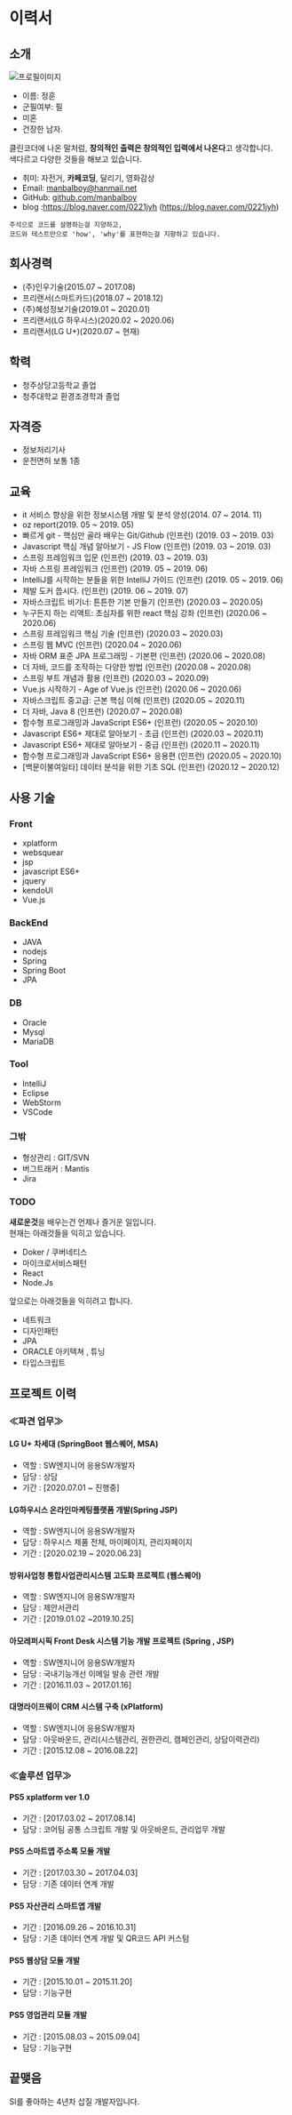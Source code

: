 # 이력서
## 소개
![프로필이미지](https://github.com/manbalboy/profile/blob/master/images/JUNG2015.jpg)
- 이름: 정훈
- 군필여부: 필
- 미혼
- 건장한 남자.

클린코더에 나온 말처럼, **창의적인 출력은 창의적인 입력에서 나온다**고 생각합니다. <br/>
색다르고 다양한 것들을 해보고 있습니다.

- 취미: 자전거, **카페코딩**, 달리기, 영화감상
- Email: manbalboy@hanmail.net
- GitHub: [github.com/manbalboy](https://github.com/manbalboy)
- blog :https://blog.naver.com/0221jyh (https://blog.naver.com/0221jyh)
```
주석으로 코드를 설명하는걸 지양하고, 
코드와 테스트만으로 'how', 'why'를 표현하는걸 지향하고 있습니다.
```

## 회사경력
- (주)인우기술(2015.07 ~ 2017.08)
- 프리랜서(스마트카드)(2018.07 ~ 2018.12)
- (주)혜성정보기술(2019.01 ~ 2020.01)
- 프리랜서(LG 하우시스)(2020.02 ~ 2020.06)
- 프리랜서(LG U+)(2020.07 ~ 현재)

## 학력
- 청주상당고등학교 졸업
- 청주대학교 환경조경학과 졸업

## 자격증
- 정보처리기사
- 운전면허 보통 1종

## 교육
- it 서비스 향상을 위한 정보시스템 개발 및 분석 양성(2014. 07 ~ 2014. 11)
- oz report(2019. 05 ~ 2019. 05)
- 빠르게 git - 핵심만 골라 배우는 Git/Github (인프런) (2019. 03 ~ 2019. 03)
- Javascript 핵심 개념 알아보기 - JS Flow (인프런) (2019. 03 ~ 2019. 03)
- 스프링 프레임워크 입문 (인프런) (2019. 03 ~ 2019. 03)
- 자바 스프링 프레임워크 (인프런) (2019. 05 ~ 2019. 06)
- IntelliJ를 시작하는 분들을 위한 IntelliJ 가이드 (인프런) (2019. 05 ~ 2019. 06)
- 제발 도커 씁시다. (인프런) (2019. 06 ~ 2019. 07)
- 자바스크립트 비기너: 튼튼한 기본 만들기 (인프런) (2020.03 ~ 2020.05)
- 누구든지 하는 리액트: 초심자를 위한 react 핵심 강좌 (인프런) (2020.06 ~ 2020.06)
- 스프링 프레임워크 핵심 기술 (인프런) (2020.03 ~ 2020.03)
- 스프링 웹 MVC (인프런) (2020.04 ~ 2020.06)
- 자바 ORM 표준 JPA 프로그래밍 - 기본편 (인프런) (2020.06 ~ 2020.08)
- 더 자바, 코드를 조작하는 다양한 방법 (인프런) (2020.08 ~ 2020.08)
- 스프링 부트 개념과 활용 (인프런) (2020.03 ~ 2020.09)
- Vue.js 시작하기 - Age of Vue.js (인프런) (2020.06 ~ 2020.06)
- 자바스크립트 중고급: 근본 핵심 이해 (인프런) (2020.05 ~ 2020.11)
- 더 자바, Java 8 (인프런) (2020.07 ~ 2020.08)
- 함수형 프로그래밍과 JavaScript ES6+ (인프런) (2020.05 ~ 2020.10)
- Javascript ES6+ 제대로 알아보기 - 초급 (인프런) (2020.03 ~ 2020.11)
- Javascript ES6+ 제대로 알아보기 - 중급 (인프런) (2020.11 ~ 2020.11)
- 함수형 프로그래밍과 JavaScript ES6+ 응용편 (인프런) (2020.05 ~ 2020.10)
- [백문이불여일타] 데이터 분석을 위한 기초 SQL (인프런) (2020.12 ~ 2020.12)


## 사용 기술
### Front
- xplatform
- websquear
- jsp
- javascript ES6+
- jquery
- kendoUI
- Vue.js


### BackEnd
- JAVA
- nodejs
- Spring
- Spring Boot
- JPA

### DB
- Oracle
- Mysql
- MariaDB

### Tool
- IntelliJ
- Eclipse
- WebStorm
- VSCode

### 그밖
- 형상관리 : GIT/SVN
- 버그트래커 : Mantis
- Jira

### TODO
**새로운것**을 배우는건 언제나 즐거운 일입니다. <br/>
현재는 아래것들을 익히고 있습니다.
- Doker / 쿠버네티스
- 마이크로서비스패턴
- React
- Node.Js 

앞으로는 아래것들을 익히려고 합니다.
- 네트워크
- 디자인패턴 
- JPA
- ORACLE 아키텍쳐 , 튜닝
- 타입스크립트

## 프로젝트 이력

### ≪파견 업무≫

#### LG U+ 차세대 (SpringBoot 웹스퀘어, MSA)
- 역할 : SW엔지니어 응용SW개발자
- 담당 : 상담 
- 기간 : [2020.07.01 ~ 진행중]

#### LG하우시스 온라인마케팅플랫폼 개발(Spring JSP)
- 역할 : SW엔지니어 응용SW개발자
- 담당 : 하우시스 제품 전체, 마이페이지, 관리자페이지 
- 기간 : [2020.02.19 ~ 2020.06.23]

#### 방위사업청 통합사업관리시스템 고도화 프로젝트 (웹스퀘어)
- 역할 : SW엔지니어 응용SW개발자
- 담당 : 제안서관리
- 기간 : [2019.01.02 ~2019.10.25]

#### 아모레퍼시픽 Front Desk 시스템 기능 개발 프로젝트 (Spring , JSP)
- 역할 : SW엔지니어 응용SW개발자
- 담당 : 국내기능개선 이메일 발송 관련 개발
- 기간 : [2016.11.03 ~ 2017.01.16]

#### 대명라이프웨이 CRM 시스템 구축 (xPlatform)
- 역할 : SW엔지니어 응용SW개발자
- 담당 : 아웃바운드, 관리(시스템관리, 권한관리, 캠페인관리, 상담이력관리)
- 기간 : [2015.12.08 ~ 2016.08.22]


### ≪솔루션 업무≫

#### PS5 xplatform ver 1.0
- 기간 : [2017.03.02 ~ 2017.08.14]
- 담당 : 코어팀 공통 스크립트 개발 및 아웃바운드, 관리업무 개발

#### PS5 스마트앱 주소록 모듈 개발
- 기간 : [2017.03.30 ~ 2017.04.03]
- 담당 : 기존 데이터 연계 개발

#### PS5 자산관리 스마트앱 개발
- 기간 : [2016.09.26 ~ 2016.10.31]
- 담당 : 기존 데이터 연계 개발 및 QR코드 API 커스텀

#### PS5 웹상담 모듈 개발
- 기간 : [2015.10.01 ~ 2015.11.20]
- 담당 : 기능구현

#### PS5 영업관리 모듈 개발
- 기간 : [2015.08.03 ~ 2015.09.04]
- 담당 : 기능구현


## 끝맺음
SI를 좋아하는 4년차 삽질 개발자입니다.  
